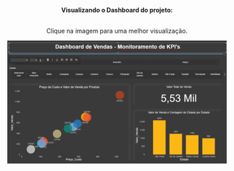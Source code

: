 
<html>
<body>


<center>

<b>Visualizando o Dashboard do projeto:</b></br></br>

Clique na imagem para uma melhor visualização.

<img src="https://github.com/Wenceslau93/Power_BI/blob/main/Dashboard%20de%20Vendas%20-%20Monitoramento%20de%20KPI's/Dashboard%20de%20Vendas%20-%20Monitoramento%20de%20KPI's.PNG?raw=true" alt="sometext"></br></br>

</center>

</body>
</html>
